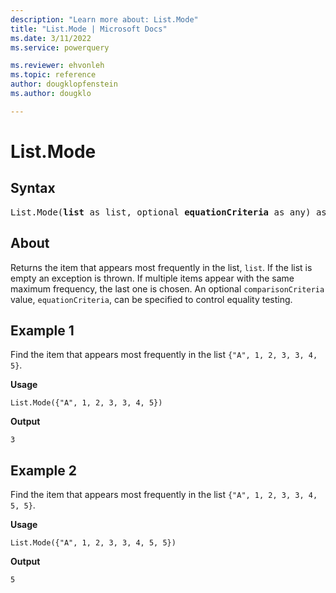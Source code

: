 ```yaml
---
description: "Learn more about: List.Mode"
title: "List.Mode | Microsoft Docs"
ms.date: 3/11/2022
ms.service: powerquery

ms.reviewer: ehvonleh
ms.topic: reference
author: dougklopfenstein
ms.author: dougklo

---
```

# List.Mode

## Syntax

<pre>
List.Mode(<b>list</b> as list, optional <b>equationCriteria</b> as any) as any
</pre>
  
## About

Returns the item that appears most frequently in the list, `list`. If the list is empty an exception is thrown. If multiple items appear with the same maximum frequency, the last one is chosen. An optional `comparisonCriteria` value, `equationCriteria`, can be specified to control equality testing.

## Example 1

Find the item that appears most frequently in the list `{"A", 1, 2, 3, 3, 4, 5}`.

**Usage**

```powerquery-m
List.Mode({"A", 1, 2, 3, 3, 4, 5})
```

**Output**

`3`

## Example 2

Find the item that appears most frequently in the list `{"A", 1, 2, 3, 3, 4, 5, 5}`.

**Usage**

```powerquery-m
List.Mode({"A", 1, 2, 3, 3, 4, 5, 5})
```

**Output**

`5`
